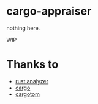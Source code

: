 # cargo-appraiser

nothing here.

WIP

# Thanks to

- [rust analyzer](https://github.com/rust-lang/rust-analyzer)
- [cargo](https://github.com/rust-lang/cargo)
- [cargotom](https://github.com/frederik-uni/cargotom)
